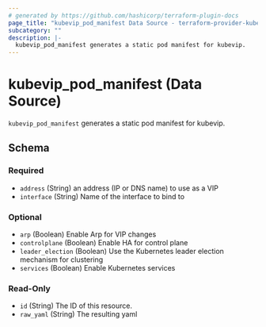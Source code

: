 ```yaml
---
# generated by https://github.com/hashicorp/terraform-plugin-docs
page_title: "kubevip_pod_manifest Data Source - terraform-provider-kubevip"
subcategory: ""
description: |-
  kubevip_pod_manifest generates a static pod manifest for kubevip.
---
```


# kubevip_pod_manifest (Data Source)

`kubevip_pod_manifest` generates a static pod manifest for kubevip.



<!-- schema generated by tfplugindocs -->
## Schema

### Required

- `address` (String) an address (IP or DNS name) to use as a VIP
- `interface` (String) Name of the interface to bind to

### Optional

- `arp` (Boolean) Enable Arp for VIP changes
- `controlplane` (Boolean) Enable HA for control plane
- `leader_election` (Boolean) Use the Kubernetes leader election mechanism for clustering
- `services` (Boolean) Enable Kubernetes services

### Read-Only

- `id` (String) The ID of this resource.
- `raw_yaml` (String) The resulting yaml

